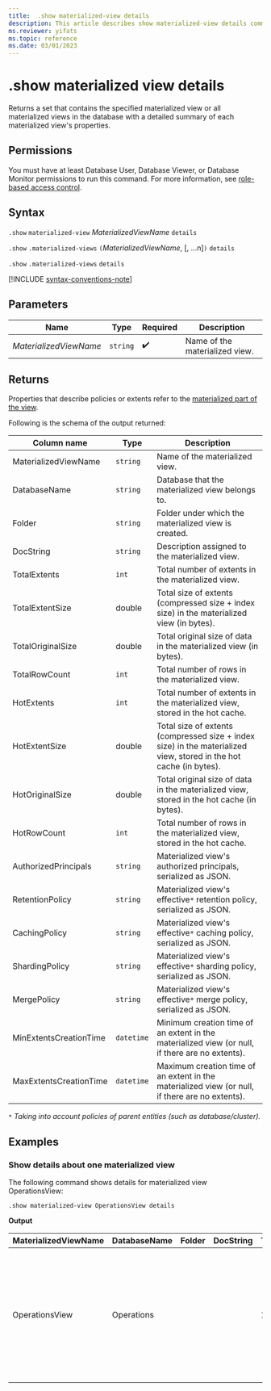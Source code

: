 ```yaml
---
title:  .show materialized-view details
description: This article describes show materialized-view details command in Azure Data Explorer.
ms.reviewer: yifats
ms.topic: reference
ms.date: 03/01/2023
---
```

# .show materialized view details

Returns a set that contains the specified materialized view or all materialized views in the database with a detailed summary of each materialized view's properties.

## Permissions

You must have at least Database User, Database Viewer, or Database Monitor permissions to run this command. For more information, see [role-based access control](../access-control/role-based-access-control.md).

## Syntax

`.show` `materialized-view` *MaterializedViewName* `details`

`.show` `.materialized-views` `(`*MaterializedViewName*, [, ...n]`)` `details`

`.show` `.materialized-views` `details`

[!INCLUDE [syntax-conventions-note](../../../includes/syntax-conventions-note.md)]

## Parameters

| Name                   | Type   | Required | Description                    |
|------------------------|--------|----------|--------------------------------|
| *MaterializedViewName* | `string` |  :heavy_check_mark:  | Name of the materialized view. |

## Returns

Properties that describe policies or extents refer to the [materialized part of the view](materialized-view-overview.md#how-materialized-views-work).

Following is the schema of the output returned:

| Column name              | Type     | Description                                                                                                            |
|--------------------------|----------|------------------------------------------------------------------------------------------------------------------------|
| MaterializedViewName     | `string` | Name of the materialized view.                                                                                         |
| DatabaseName             | `string` | Database that the materialized view belongs to.                                                                        |
| Folder                   | `string` | Folder under which the materialized view is created.                                                                   |
| DocString                | `string` | Description assigned to the materialized view.                                                                         |
| TotalExtents             | `int` | Total number of extents in the materialized view.                                                                      |
| TotalExtentSize          | double   | Total size of extents (compressed size + index size) in the materialized view (in bytes).                              |
| TotalOriginalSize        | double   | Total original size of data in the materialized view (in bytes).                                                       |
| TotalRowCount            | `int` | Total number of rows in the materialized view.                                                                         |
| HotExtents               | `int` | Total number of extents in the materialized view, stored in the hot cache.                                             |
| HotExtentSize            | double   | Total size of extents (compressed size + index size) in the materialized view, stored in the hot cache (in bytes).     |
| HotOriginalSize          | double   | Total original size of data in the materialized view, stored in the hot cache (in bytes).                              |
| HotRowCount              | `int` | Total number of rows in the materialized view, stored in the hot cache.                                                |
| AuthorizedPrincipals     | `string` | Materialized view's authorized principals, serialized as JSON.                                                         |
| RetentionPolicy          | `string` | Materialized view's effective`*` retention policy, serialized as JSON.                                                 |
| CachingPolicy            | `string` | Materialized view's effective`*` caching policy, serialized as JSON.                                                   |
| ShardingPolicy           | `string` | Materialized view's effective`*` sharding policy, serialized as JSON.                                                  |
| MergePolicy              | `string` | Materialized view's effective`*` merge policy, serialized as JSON.                                                     |
| MinExtentsCreationTime   | `datetime` | Minimum creation time of an extent in the materialized view (or null, if there are no extents).                        |
| MaxExtentsCreationTime   | `datetime` | Maximum creation time of an extent in the materialized view (or null, if there are no extents).                        |

`*` *Taking into account policies of parent entities (such as database/cluster).*

## Examples

### Show details about one materialized view

The following command shows details for materialized view OperationsView:

```kusto
.show materialized-view OperationsView details
```

**Output**

| MaterializedViewName | DatabaseName | Folder | DocString | TotalExtents | TotalExtentSize | TotalOriginalSize | TotalRowCount | HotExtents | HotExtentSize | HotOriginalSize | HotRowCount | AuthorizedPrincipals                                                                                                                                                                               | RetentionPolicy                                                                                                                                       | CachingPolicy                                                                        | ShardingPolicy                                                                    |MergePolicy                                                                                                                                              | MinExtentsCreationTime       | MaxExtentsCreationTime      |
|----------------------|--------------|--------|-----------|--------------|-----------------|-------------------|---------------|------------|---------------|-----------------|-------------|----------------------------------------------------------------------------------------------------------------------------------------------------------------------------------------------------|-------------------------------------------------------------------------------------------------------------------------------------------------------|--------------------------------------------------------------------------------------|-----------------------------------------------------------------------------------|---------------------------------------------------------------------------------------------------------------------------------------------------------|------------------------------|-----------------------------|
| OperationsView       | Operations   |        |           | 1109         | 76588803        | 91553069          | 110125        | 27         | 2635742       | 2929926         | 3162        | [{"Type": "AAD User", "DisplayName": "My Name (upn: alias@fabrikam.com)", "ObjectId": "a7a77777-4c21-4649-95c5-350bf486087b", "FQN": "aaduser=a7a77777-4c21-4649-95c5-350bf486087b", "Notes": ""}] | { "SoftDeletePeriod": "365.00:00:00", "ContainerRecyclingPeriod": "1.00:00:00", "ExtentsDataSizeLimitInBytes": 0, "OriginalDataSizeLimitInBytes": 0 } | { "DataHotSpan": "4.00:00:00", "IndexHotSpan": "4.00:00:00", "ColumnOverrides": [] } | { "MaxRowCount": 750000, "MaxExtentSizeInMb": 1024, "MaxOriginalSizeInMb": 2048 } | { "RowCountUpperBoundForMerge": 0, "MaxExtentsToMerge": 100, "LoopPeriod": "01:00:00", "MaxRangeInHours": 3, "AllowRebuild": true, "AllowMerge": true } |  2023-02-08 15:30:38.8489786 | 2023-02-14 07:47:28.7660267 |
